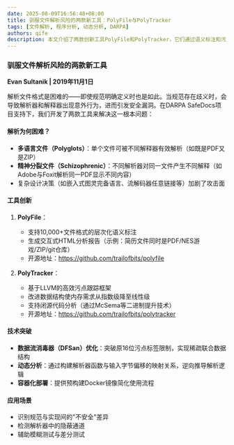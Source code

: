 ```yaml
---
date: 2025-08-09T16:56:48+08:00
title: 驯服文件解析风险的两款新工具：PolyFile与PolyTracker
tags: [文件解析, 程序分析, 动态分析, DARPA]
authors: qife
description: 本文介绍了两款创新工具PolyFile和PolyTracker，它们通过语义标注和污点跟踪技术解决文件格式解析中的安全隐患，支持超过10,000种文件格式分析，并能逆向推导解析器行为。
---
```


### 驯服文件解析风险的两款新工具

**Evan Sultanik | 2019年11月1日**

解析文件格式是困难的——即使规范明确定义时也是如此。当规范存在歧义时，会导致解析器和解释器出现意外行为，进而引发安全漏洞。在DARPA SafeDocs项目支持下，我们开发了两款工具来解决这一根本问题：

#### 解析为何困难？
- **多语言文件（Polyglots）**：单个文件可被不同解释器有效解析（如既是PDF又是ZIP）
- **精神分裂文件（Schizophrenic）**：不同解析器对同一文件产生不同解释（如Adobe与Foxit解析同一PDF显示不同内容）
- 复杂设计决策（如嵌入式图灵完备语言、流解码器任意链接等）加剧了攻击面

#### 工具创新
1. **PolyFile**：
   - 支持10,000+文件格式的层次化语义标注
   - 生成交互式HTML分析报告（示例：简历文件同时是PDF/NES游戏/ZIP/git仓库）
   - 开源地址：https://github.com/trailofbits/polyfile

2. **PolyTracker**：
   - 基于LLVM的高效污点跟踪框架
   - 改进数据结构使内存需求从指数级降至线性级
   - 支持闭源代码分析（通过McSema等二进制提升技术）
   - 开源地址：https://github.com/trailofbits/polytracker

#### 技术突破
- **数据流消毒器（DFSan）优化**：突破原16位污点标签限制，实现稀疏联合数据结构
- **动态分析**：通过构建解析器函数与输入字节偏移的映射关系，逆向推导解析逻辑
- **容器化部署**：提供预构建Docker镜像简化使用流程

#### 应用场景
- 识别规范与实现间的"不安全"差异
- 检测解析器中的隐蔽通道
- 辅助模糊测试与差分测试

